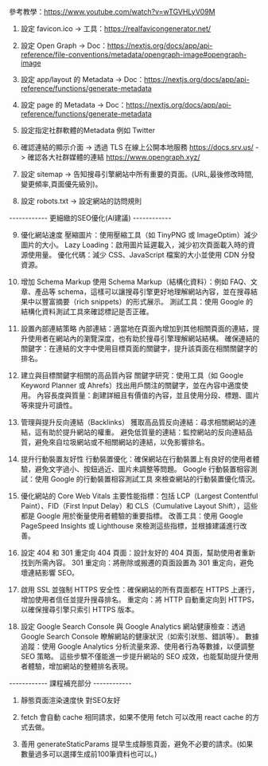 參考教學：https://www.youtube.com/watch?v=wTGVHLyV09M

1. 設定 favicon.ico
-> 工具：https://realfavicongenerator.net/

2. 設定 Open Graph
-> Doc：https://nextjs.org/docs/app/api-reference/file-conventions/metadata/opengraph-image#opengraph-image

3. 設定 app/layout 的 Metadata
-> Doc：https://nextjs.org/docs/app/api-reference/functions/generate-metadata

4. 設定 page 的 Metadata
-> Doc：https://nextjs.org/docs/app/api-reference/functions/generate-metadata

5. 設定指定社群軟體的Metadata  例如 Twitter

6. 確認連結的顯示介面
-> 透過 TLS 在線上公開本地服務 https://docs.srv.us/
-> 確認各大社群媒體的連結 https://www.opengraph.xyz/

7. 設定 sitemap -> 告知搜尋引擎網站中所有重要的頁面。(URL,最後修改時間,變更頻率,頁面優先級別)。 

8. 設定 robots.txt -> 設定網站的訪問規則

------------ 更細緻的SEO優化(AI建議) ------------

9. 優化網站速度
壓縮圖片：使用壓縮工具（如 TinyPNG 或 ImageOptim）減少圖片的大小。
Lazy Loading：啟用圖片延遲載入，減少初次頁面載入時的資源使用量。
優化代碼：減少 CSS、JavaScript 檔案的大小並使用 CDN 分發資源。

10. 增加 Schema Markup
使用 Schema Markup（結構化資料）：例如 FAQ、文章、產品等 schema，這樣可以讓搜尋引擎更好地理解網站內容，並在搜尋結果中以豐富摘要（rich snippets）的形式展示。
測試工具：使用 Google 的結構化資料測試工具來確認標記是否正確。

11. 設置內部連結策略
內部連結：適當地在頁面內增加到其他相關頁面的連結，提升使用者在網站內的瀏覽深度，也有助於搜尋引擎理解網站結構。
確保連結的關鍵字：在連結的文字中使用目標頁面的關鍵字，提升該頁面在相關關鍵字的排名。

12. 建立與目標關鍵字相關的高品質內容
關鍵字研究：使用工具（如 Google Keyword Planner 或 Ahrefs）找出用戶關注的關鍵字，並在內容中適度使用。
內容長度與質量：創建詳細且有價值的內容，並且使用分段、標題、圖片等來提升可讀性。

13. 管理與提升反向連結（Backlinks）
獲取高品質反向連結：尋求相關網站的連結，這有助於提升網站的權重。
避免低質量的連結：監控網站的反向連結品質，避免來自垃圾網站或不相關網站的連結，以免影響排名。

14. 提升行動裝置友好性
行動裝置優化：確保網站在行動裝置上有良好的使用者體驗，避免文字過小、按鈕過近、圖片未調整等問題。
Google 行動裝置相容測試：使用 Google 的行動裝置相容測試工具 來檢查網站的行動裝置優化情況。

15. 優化網站的 Core Web Vitals
主要性能指標：包括 LCP（Largest Contentful Paint）、FID（First Input Delay）和 CLS（Cumulative Layout Shift），這些都是 Google 用於衡量使用者體驗的重要指標。
改善工具：使用 Google PageSpeed Insights 或 Lighthouse 來檢測這些指標，並根據建議進行改善。

16. 設定 404 和 301 重定向
404 頁面：設計友好的 404 頁面，幫助使用者重新找到所需內容。
301 重定向：將刪除或搬遷的頁面設置為 301 重定向，避免壞連結影響 SEO。

17. 啟用 SSL 並強制 HTTPS
安全性：確保網站的所有頁面都在 HTTPS 上運行，增加使用者信任並提升搜尋排名。
重定向：將 HTTP 自動重定向到 HTTPS，以確保搜尋引擎只索引 HTTPS 版本。

18. 設定 Google Search Console 與 Google Analytics
網站健康檢查：透過 Google Search Console 瞭解網站的健康狀況（如索引狀態、錯誤等）。
數據追蹤：使用 Google Analytics 分析流量來源、使用者行為等數據，以便調整 SEO 策略。
這些步驟不僅能進一步提升網站的 SEO 成效，也能幫助提升使用者體驗，增加網站的整體排名表現。

------------ 課程補充部分 ------------

1. 靜態頁面渲染速度快 對SEO友好

2. fetch 會自動 cache 相同請求，如果不使用 fetch 可以改用 react cache 的方式去做。

3. 善用 generateStaticParams 提早生成靜態頁面，避免不必要的請求。(如果數量過多可以選擇生成前100筆資料也可以。)



